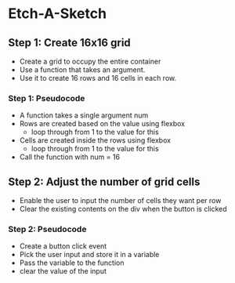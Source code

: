 # Etch-A-Sketch

## Step 1: Create 16x16 grid
- Create a grid to occupy the entire container
 - Use a function that takes an argument.
 - Use it to create 16 rows and 16 cells in each row.

### Step 1: Pseudocode
- A function takes a single argument num
- Rows are created based on the value using flexbox
    - loop through from 1 to the value for this
- Cells are created inside the rows using flexbox
    - loop through from 1 to the value for this
- Call the function with num = 16

## Step 2: Adjust the number of grid cells
- Enable the user to input the number of cells they want per row
- Clear the existing contents on the div when the button is clicked

### Step 2: Pseudocode
- Create a button click event 
- Pick the user input and store it in a variable
- Pass the variable to the function
- clear the value of the input

















































































































